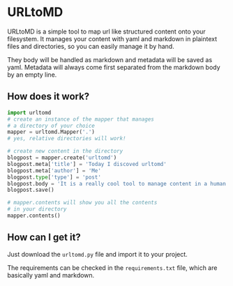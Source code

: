 # URLtoMD

URLtoMD is a simple tool to map url like structured content onto your filesystem. It manages your content with yaml and markdown in plaintext files and directories, so you can easily manage it by hand.

They body will be handled as markdown and metadata will be saved as yaml. Metadata will always come first separated from the markdown body by an empty line.

## How does it work?

```python
import urltomd
# create an instance of the mapper that manages
# a directory of your choice
mapper = urltomd.Mapper('.')
# yes, relative directories will work! 

# create new content in the directory
blogpost = mapper.create('urltomd')
blogpost.meta['title'] = 'Today I discoved urltomd'
blogpost.meta['author'] = 'Me'
blogpost.type['type'] = 'post'
blogpost.body = 'It is a really cool tool to manage content in a human readable way.'
blogpost.save()

# mapper.contents will show you all the contents
# in your directory
mapper.contents()
```

## How can I get it?
Just download the `urltomd.py` file and import it to your project.

The requirements can be checked in the `requirements.txt` file, which are basically yaml and markdown.